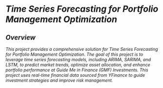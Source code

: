 # ***Time Series Forecasting for Portfolio Management Optimization***

## ***Overview***

*This project provides a comprehensive solution for Time Series Forecasting for Portfolio Management Optimization. The goal of this project is to leverage time series forecasting models, including ARIMA, SARIMA, and LSTM, to predict market trends, optimize asset allocation, and enhance portfolio performance at Guide Me in Finance (GMF) Investments. This project uses real-time financial data sourced from YFinance to guide investment strategies and improve risk management.*
